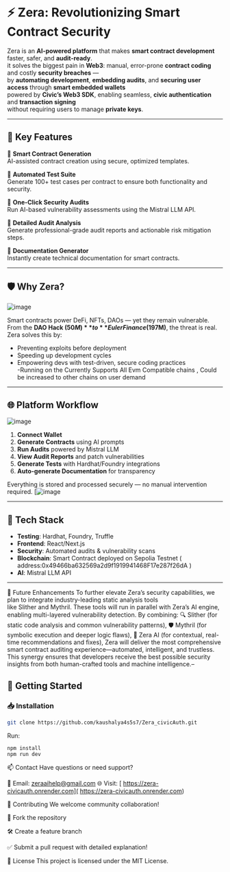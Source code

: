 # ⚡ Zera: Revolutionizing Smart Contract Security

Zera is an **AI-powered platform** that makes **smart contract development** faster, safer, and **audit-ready**.  
it solves the biggest pain in **Web3**: manual, error-prone **contract coding** and costly **security breaches** —  
by **automating development**, **embedding audits**, and **securing user access** through **smart embedded wallets**  
powered by **Civic’s Web3 SDK**, enabling seamless, **civic authentication** and **transaction signing**  
without requiring users to manage **private keys**.

---

## 🚀 Key Features

🔹 **Smart Contract Generation**  
AI-assisted contract creation using secure, optimized templates.

🔹 **Automated Test Suite**  
Generate 100+ test cases per contract to ensure both functionality and security.

🔹 **One-Click Security Audits**  
Run AI-based vulnerability assessments using the Mistral LLM API.

🔹 **Detailed Audit Analysis**  
Generate professional-grade audit reports and actionable risk mitigation steps.

🔹 **Documentation Generator**  
Instantly create technical documentation for smart contracts.

---

## 🛡 Why Zera?
![image](https://github.com/user-attachments/assets/4beb1d40-b14d-4ee6-bcf4-e8e0181efb4f)

Smart contracts power DeFi, NFTs, DAOs — yet they remain vulnerable. From the **DAO Hack ($50M)** to **Euler Finance ($197M)**, the threat is real. Zera solves this by:

- Preventing exploits before deployment  
- Speeding up development cycles  
- Empowering devs with test-driven, secure coding practices  
-Running on the Currently Supports All Evm Compatible chains , Could be increased to other chains on user demand
---

## 🌐 Platform Workflow
![image](https://github.com/user-attachments/assets/2a1abd28-e248-42cc-9539-123ba50f27c3)

1. **Connect Wallet**
2. **Generate Contracts** using AI prompts
3. **Run Audits** powered by Mistral LLM
4. **View Audit Reports** and patch vulnerabilities
5. **Generate Tests** with Hardhat/Foundry integrations
6. **Auto-generate Documentation** for transparency

Everything is stored and processed securely — no manual intervention required.
[![image](https://github.com/kaushalya4s5s7/Zera_civicAuth/blob/main/Untitled-2025-06-06-1233.excalidraw.png?raw=true)

---

## 🧰 Tech Stack



- **Testing**: Hardhat, Foundry, Truffle
- **Frontend**: React/Next.js
- **Security**: Automated audits & vulnerability scans
- **Blockchain**: Smart Contract deployed on  Sepolia Testnet ( address:0x49466ba632569a2d9f1919941468F17e287f26dA )
- **AI**: Mistral LLM API

---
🚀 Future Enhancements
To further elevate Zera’s security capabilities, we plan to integrate industry-leading static analysis tools like Slither and Mythril. These tools will run in parallel with Zera’s AI engine, enabling multi-layered vulnerability detection. By combining:
🔍 Slither (for static code analysis and common vulnerability patterns),
🛡️ Mythril (for symbolic execution and deeper logic flaws),
🤖 Zera AI (for contextual, real-time recommendations and fixes),
Zera will deliver the most comprehensive smart contract auditing experience—automated, intelligent, and trustless. This synergy ensures that developers receive the best possible security insights from both human-crafted tools and machine intelligence.–


## 🔧 Getting Started

### 📥 Installation
```bash
git clone https://github.com/kaushalya4s5s7/Zera_civicAuth.git

```
Run:
```
npm install
npm run dev
```

📫 Contact
Have questions or need support?

📩 Email: zeraaihelp@gmail.com
🌐 Visit: [ https://zera-civicauth.onrender.com]( https://zera-civicauth.onrender.com)

📢 Contributing
We welcome community collaboration!

📁 Fork the repository

🛠 Create a feature branch

✅ Submit a pull request with detailed explanation!

📜 License
This project is licensed under the MIT License.
